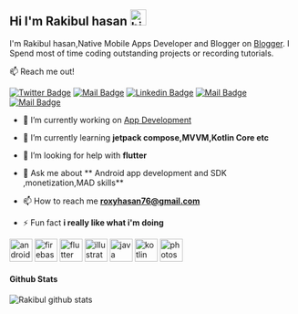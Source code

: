 ## Hi I'm  Rakibul hasan <img src="https://user-images.githubusercontent.com/1303154/88677602-1635ba80-d120-11ea-84d8-d263ba5fc3c0.gif" width="28px" alt="hi">

I'm Rakibul hasan,Native Mobile Apps Developer and Blogger on [Blogger](https://csereviews.blogspot.com/). I Spend most of time coding outstanding projects or recording tutorials.

:mailbox: Reach me out!

[![Twitter Badge](https://img.shields.io/badge/-@Rakibul-1ca0f1?style=flat&labelColor=1ca0f1&logo=twitter&logoColor=white&link=https://twitter.com/Rakibul63629603)](https://twitter.com/Rakibul63629603) [![Mail Badge](https://img.shields.io/badge/-Rakibul-e74c3c?style=flat&labelColor=e74c3c&logo=youtube&logoColor=white)](https://youtu.be/mg78yei63zU) [![Linkedin Badge](https://img.shields.io/badge/-Rakibul-0e76a8?style=flat&labelColor=0e76a8&logo=linkedin&logoColor=white)](https://www.linkedin.com/in/rakibul001/) [![Mail Badge](https://img.shields.io/badge/-@Rakibul-e84393?style=flat&labelColor=e84393&logo=instagram&logoColor=white)](https://www.instagram.com/uiwith.rh/) [![Mail Badge](https://img.shields.io/badge/-Rakibul-c0392b?style=flat&labelColor=c0392b&logo=gmail&logoColor=white)](mailto:roxyhasan76@gmail.com)


- 🔭 I’m currently working on [App Development](https://github.com/Rakibul66)

- 🌱 I’m currently learning **jetpack compose,MVVM,Kotlin Core etc**

- 🤝 I’m looking for help with **flutter**

- 💬 Ask me about ** Android app development and SDK ,monetization,MAD skills**

- 📫 How to reach me **roxyhasan76@gmail.com**

- ⚡ Fun fact **i really like what i'm doing**

<p align="left"><img src="https://devicons.github.io/devicon/devicon.git/icons/android/android-original-wordmark.svg" alt="android" width="40" height="40"/>  <img src="https://www.vectorlogo.zone/logos/firebase/firebase-icon.svg" alt="firebase" width="40" height="40"/> <img src="https://www.vectorlogo.zone/logos/flutterio/flutterio-icon.svg" alt="flutter" width="40" height="40"/> <img src="https://www.vectorlogo.zone/logos/adobe_illustrator/adobe_illustrator-icon.svg" alt="illustrator" width="40" height="40"/> <img src="https://devicons.github.io/devicon/devicon.git/icons/java/java-original-wordmark.svg" alt="java" width="40" height="40"/> <img src="https://www.vectorlogo.zone/logos/kotlinlang/kotlinlang-icon.svg" alt="kotlin" width="40" height="40"/>  <img src="https://devicons.github.io/devicon/devicon.git/icons/photoshop/photoshop-plain.svg" alt="photoshop" width="40" height="40"/></p>

#### Github Stats

![Rakibul github stats](https://github-readme-stats.vercel.app/api?username=Rakibul66&count_private=true&theme=tokyonight&hide=contribs,prs)
